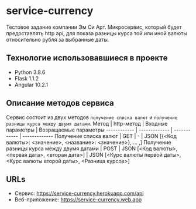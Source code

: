 # service-currency
Тестовое задание компании Эм Си Арт. Микросервис, который будет предоставлять http api, для показа разницы курса той или иной валюты относительно рубля за выбранные даты.
## Технологие использовавшиеся в проекте
- Python 3.8.6
- Flask 1.1.2
- Angular 10.2.1
## Описание методов сервиса
Сервис состоит из двух методов `получение списка валют` и `получение разницы курса между двумя датами`.
Метод | http-метод | Входные параметры | Возращаемые параметры
------------ | ------------- | ------------ | -------------
Получение списка валют | GET | - | JSON [{<Код валюты>: <значение>, <название>: <значение>}, ... ,]
Получение разницы курса между двумя датами | POST | JSON [<Код валюты>, <первая дата>, <вторая дата>] | JSON [<Курс валюты первой даты>, <Курс валюты второй даты>, <Разница курсов>]
## URLs
- Сервис: https://service-currency.herokuapp.com/api
- Веб-приложение: https://service-currency.web.app

